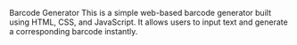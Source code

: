 Barcode Generator
This is a simple web-based barcode generator built using HTML, CSS, and JavaScript. It allows users to input text and generate a corresponding barcode instantly.
